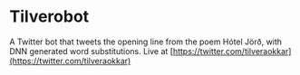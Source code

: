# Tilverobot
A Twitter bot that tweets the opening line from the poem Hótel Jörð, with DNN generated word substitutions.
Live at [https://twitter.com/tilveraokkar](https://twitter.com/tilveraokkar)
